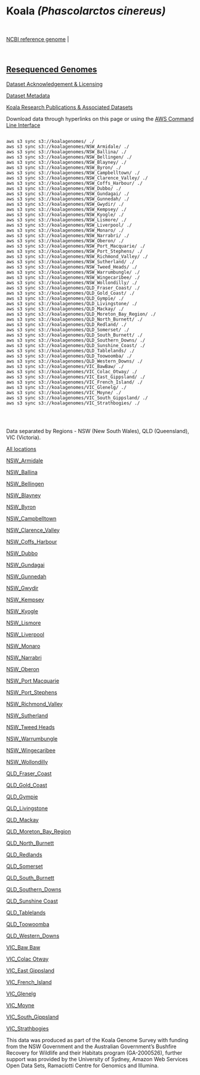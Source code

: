 # **Koala** *(Phascolarctos cinereus)*

<br>

[NCBI reference genome](https://www.ncbi.nlm.nih.gov/assembly/GCF_002099425.1/) | 

<br>

## [Resequenced Genomes](https://koalagenomes.s3.ap-southeast-2.amazonaws.com/index.html)

[Dataset Acknowledgement & Licensing](https://koalagenomes.s3.ap-southeast-2.amazonaws.com/KoalaReadMe.txt)

[Dataset Metadata](https://koalagenomes.s3.ap-southeast-2.amazonaws.com/Koala_Metadata-15-06-2022.csv)

[Koala Research Publications & Associated Datasets](./publications/publications.md)

Download data through hyperlinks on this page or using the [AWS Command Line Interface](https://docs.aws.amazon.com/cli/latest/userguide/cli-chap-install.html)
  
```

aws s3 sync s3://koalagenomes/ ./
aws s3 sync s3://koalagenomes/NSW_Armidale/ ./
aws s3 sync s3://koalagenomes/NSW_Ballina/ ./
aws s3 sync s3://koalagenomes/NSW_Bellingen/ ./
aws s3 sync s3://koalagenomes/NSW_Blayney/ ./
aws s3 sync s3://koalagenomes/NSW_Byron/ ./
aws s3 sync s3://koalagenomes/NSW_Campbelltown/ ./
aws s3 sync s3://koalagenomes/NSW_Clarence_Valley/ ./
aws s3 sync s3://koalagenomes/NSW_Coffs_Harbour/ ./
aws s3 sync s3://koalagenomes/NSW_Dubbo/ ./
aws s3 sync s3://koalagenomes/NSW_Gundagai/ ./
aws s3 sync s3://koalagenomes/NSW_Gunnedah/ ./
aws s3 sync s3://koalagenomes/NSW_Gwydir/ ./
aws s3 sync s3://koalagenomes/NSW_Kempsey/ ./
aws s3 sync s3://koalagenomes/NSW_Kyogle/ ./
aws s3 sync s3://koalagenomes/NSW_Lismore/ ./
aws s3 sync s3://koalagenomes/NSW_Liverpool/ ./
aws s3 sync s3://koalagenomes/NSW_Monaro/ ./
aws s3 sync s3://koalagenomes/NSW_Narrabri/ ./
aws s3 sync s3://koalagenomes/NSW_Oberon/ ./
aws s3 sync s3://koalagenomes/NSW_Port_Macquarie/ ./
aws s3 sync s3://koalagenomes/NSW_Port_Stephens/ ./
aws s3 sync s3://koalagenomes/NSW_Richmond_Valley/ ./
aws s3 sync s3://koalagenomes/NSW_Sutherland/ ./
aws s3 sync s3://koalagenomes/NSW_Tweed_Heads/ ./
aws s3 sync s3://koalagenomes/NSW_Warrumbungle/ ./
aws s3 sync s3://koalagenomes/NSW_Wingecaribee/ ./
aws s3 sync s3://koalagenomes/NSW_Wollondilly/ ./
aws s3 sync s3://koalagenomes/QLD_Fraser_Coast/ ./
aws s3 sync s3://koalagenomes/QLD_Gold_Coast/ ./
aws s3 sync s3://koalagenomes/QLD_Gympie/ ./
aws s3 sync s3://koalagenomes/QLD_Livingstone/ ./
aws s3 sync s3://koalagenomes/QLD_Mackay/ ./
aws s3 sync s3://koalagenomes/QLD_Moreton_Bay_Region/ ./
aws s3 sync s3://koalagenomes/QLD_North_Burnett/ ./
aws s3 sync s3://koalagenomes/QLD_Redland/ ./
aws s3 sync s3://koalagenomes/QLD_Somerset/ ./
aws s3 sync s3://koalagenomes/QLD_South_Burnett/ ./
aws s3 sync s3://koalagenomes/QLD_Southern_Downs/ ./
aws s3 sync s3://koalagenomes/QLD_Sunshine_Coast/ ./
aws s3 sync s3://koalagenomes/QLD_Tablelands/ ./
aws s3 sync s3://koalagenomes/QLD_Toowoomba/ ./
aws s3 sync s3://koalagenomes/QLD_Western_Downs/ ./
aws s3 sync s3://koalagenomes/VIC_BawBaw/ ./
aws s3 sync s3://koalagenomes/VIC_Colac_Otway/ ./
aws s3 sync s3://koalagenomes/VIC_East_Gippsland/ ./
aws s3 sync s3://koalagenomes/VIC_French_Island/ ./
aws s3 sync s3://koalagenomes/VIC_Glenelg/ ./
aws s3 sync s3://koalagenomes/VIC_Moyne/ ./
aws s3 sync s3://koalagenomes/VIC_South_Gippsland/ ./
aws s3 sync s3://koalagenomes/VIC_Strathbogies/ ./


```

<br>

Data separated by Regions - NSW (New South Wales), QLD (Queensland), VIC (Victoria).

[All locations](https://koalagenomes.s3.ap-southeast-2.amazonaws.com/index.html)

[NSW_Armidale](https://koalagenomes.s3.ap-southeast-2.amazonaws.com/index.html#NSW_Armidale/)

[NSW_Ballina](https://koalagenomes.s3.ap-southeast-2.amazonaws.com/index.html#NSW_Ballina/)

[NSW_Bellingen](https://koalagenomes.s3.ap-southeast-2.amazonaws.com/index.html#NSW_Bellingen/)

[NSW_Blayney](https://koalagenomes.s3.ap-southeast-2.amazonaws.com/index.html#NSW_Blayney/)

[NSW_Byron](https://koalagenomes.s3.ap-southeast-2.amazonaws.com/index.html#NSW_Byron/)

[NSW_Campbelltown](https://koalagenomes.s3.ap-southeast-2.amazonaws.com/index.html#NSW_Campbelltown/)

[NSW_Clarence_Valley](https://koalagenomes.s3.ap-southeast-2.amazonaws.com/index.html#NSW_Clarence_Valley/)

[NSW_Coffs_Harbour](https://koalagenomes.s3.ap-southeast-2.amazonaws.com/index.html#NSW_Coffs_Harbour/)

[NSW_Dubbo](https://koalagenomes.s3.ap-southeast-2.amazonaws.com/index.html#NSW_Dubbo/)

[NSW_Gundagai](https://koalagenomes.s3.ap-southeast-2.amazonaws.com/index.html#NSW_Gundagai/)

[NSW_Gunnedah](https://koalagenomes.s3.ap-southeast-2.amazonaws.com/index.html#NSW_Gunnedah/)

[NSW_Gwydir](https://koalagenomes.s3.ap-southeast-2.amazonaws.com/index.html#NSW_Gwydir/)

[NSW_Kempsey](https://koalagenomes.s3.ap-southeast-2.amazonaws.com/index.html#NSW_Kempsey/)

[NSW_Kyogle](https://koalagenomes.s3.ap-southeast-2.amazonaws.com/index.html#NSW_Kyogle/)

[NSW_Lismore](https://koalagenomes.s3.ap-southeast-2.amazonaws.com/index.html#NSW_Lismore/)

[NSW_Liverpool](https://koalagenomes.s3.ap-southeast-2.amazonaws.com/index.html#NSW_Liverpool/)

[NSW_Monaro](https://koalagenomes.s3.ap-southeast-2.amazonaws.com/index.html#NSW_Monaro/)

[NSW_Narrabri](https://koalagenomes.s3.ap-southeast-2.amazonaws.com/index.html#NSW_Narrabri/)

[NSW_Oberon](https://koalagenomes.s3.ap-southeast-2.amazonaws.com/index.html#NSW_Oberon/)

[NSW_Port Macquarie](https://koalagenomes.s3.ap-southeast-2.amazonaws.com/index.html#NSW_Port_Macquarie/)

[NSW_Port_Stephens](https://koalagenomes.s3.ap-southeast-2.amazonaws.com/index.html#NSW_Port_Stephens/)

[NSW_Richmond_Valley](https://koalagenomes.s3.ap-southeast-2.amazonaws.com/index.html#NSW_Richmond_Valley/)

[NSW_Sutherland](https://koalagenomes.s3.ap-southeast-2.amazonaws.com/index.html#NSW_Sutherland/)

[NSW_Tweed Heads](https://koalagenomes.s3.ap-southeast-2.amazonaws.com/index.html#NSW_Tweed_Heads/)

[NSW_Warrumbungle](https://koalagenomes.s3.ap-southeast-2.amazonaws.com/index.html#NSW_Warrumbungle/)

[NSW_Wingecaribee](https://koalagenomes.s3.ap-southeast-2.amazonaws.com/index.html#NSW_Wingecaribee/)

[NSW_Wollondilly](https://koalagenomes.s3.ap-southeast-2.amazonaws.com/index.html#NSW_Wollondilly/)

[QLD_Fraser_Coast](https://koalagenomes.s3.ap-southeast-2.amazonaws.com/index.html#QLD_Fraser_Coast/)

[QLD_Gold_Coast](https://koalagenomes.s3.ap-southeast-2.amazonaws.com/index.html#QLD_Gold_Coast/)

[QLD_Gympie](https://koalagenomes.s3.ap-southeast-2.amazonaws.com/index.html#QLD_Gympie/)

[QLD_Livingstone](https://koalagenomes.s3.ap-southeast-2.amazonaws.com/index.html#QLD_Livingstone/)

[QLD_Mackay](https://koalagenomes.s3.ap-southeast-2.amazonaws.com/index.html#QLD_Mackay/)

[QLD_Moreton_Bay_Region](https://koalagenomes.s3.ap-southeast-2.amazonaws.com/index.html#QLD_Moreton_Bay_Region/)

[QLD_North_Burnett](https://koalagenomes.s3.ap-southeast-2.amazonaws.com/index.html#QLD_North_Burnett/)

[QLD_Redlands](https://koalagenomes.s3.ap-southeast-2.amazonaws.com/index.html#QLD_Redland/)

[QLD_Somerset](https://koalagenomes.s3.ap-southeast-2.amazonaws.com/index.html#QLD_Somerset/)

[QLD_South_Burnett](https://koalagenomes.s3.ap-southeast-2.amazonaws.com/index.html#QLD_South_Burnett/)

[QLD_Southern_Downs](https://koalagenomes.s3.ap-southeast-2.amazonaws.com/index.html#QLD_Southern_Downs/)

[QLD_Sunshine Coast](https://koalagenomes.s3.ap-southeast-2.amazonaws.com/index.html#QLD_Sunshine_Coast/)

[QLD_Tablelands](https://koalagenomes.s3.ap-southeast-2.amazonaws.com/index.html#QLD_Tablelands/)

[QLD_Toowoomba](https://koalagenomes.s3.ap-southeast-2.amazonaws.com/index.html#QLD_Toowoomba/)

[QLD_Western_Downs](https://koalagenomes.s3.ap-southeast-2.amazonaws.com/index.html#QLD_Western_Downs/)

[VIC_Baw Baw](https://koalagenomes.s3.ap-southeast-2.amazonaws.com/index.html#VIC_BawBaw/)

[VIC_Colac Otway](https://koalagenomes.s3.ap-southeast-2.amazonaws.com/index.html#VIC_Colac_Otway/)

[VIC_East Gippsland](https://koalagenomes.s3.ap-southeast-2.amazonaws.com/index.html#VIC_East_Gippsland/)

[VIC_French_Island](https://koalagenomes.s3.ap-southeast-2.amazonaws.com/index.html#VIC_French_Island/)

[VIC_Glenelg](https://koalagenomes.s3.ap-southeast-2.amazonaws.com/index.html#VIC_Glenelg/)

[VIC_Moyne](https://koalagenomes.s3.ap-southeast-2.amazonaws.com/index.html#VIC_Moyne/)

[VIC_South_Gippsland](https://koalagenomes.s3.ap-southeast-2.amazonaws.com/index.html#VIC_South_Gippsland/)

[VIC_Strathbogies](https://koalagenomes.s3.ap-southeast-2.amazonaws.com/index.html#VIC_Strathbogies/)

This data was produced as part of the Koala Genome Survey with funding from the NSW Government and the Australian Government’s Bushfire Recovery for Wildlife and their Habitats program (GA-2000526), further support was provided by the University of Sydney, Amazon Web Services Open Data Sets, Ramaciotti Centre for Genomics and Illumina.

